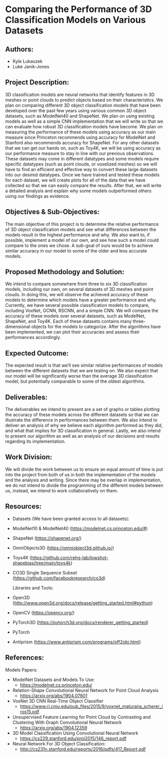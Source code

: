 # Comparing the Performance of 3D Classification Models on Various Datasets

## Authors:
- Kyle Lukaszek
- Luke Janik-Jones

## Project Description:
3D classification models are neural networks that identify features in 3D meshes or point clouds to predict objects based on their characteristics. We plan on comparing different 3D object classification models that have been developed over the past few years using various common 3D object datasets, such as ModelNet40 and ShapeNet. We plan on using existing models as well as a simple CNN implementation that we will write so that we can evaluate how robust 3D classification models have become. We plan on measuring the performance of these models using accuracy as our main measure since Princeton recommends using accuracy for ModelNet and Stanford also recommends accuracy for ShapeNet. For any other datasets that we can get our hands on, such as Toy4K, we will be using accuracy as our performance measure to stay in line with our previous observations. These datasets may come in different datatypes and some models require specific datatypes (such as point clouds, or voxelized meshes) so we will have to find an efficient and effective way to convert these large datasets into our desired datatypes. Once we have trained and tested these models for each dataset, we will create plots for all of the data that we have collected so that we can easily compare the results. After that, we will write a detailed analysis and explain why some models outperformed others using our findings as evidence.

## Objectives & Sub-Objectives:
The main objective of this project is to determine the relative performance of 3D object classification models and see what differences between the models result in the highest performance and why. We also want to, if possible, implement a model of our own, and see how such a model could compare to the ones we chose. A sub-goal of ours would be to achieve similar accuracy in our model to some of the older and less accurate models.

## Proposed Methodology and Solution:
We intend to compare somewhere from three to six 3D classification models, including our own, on several datasets of 3D meshes and point clouds. In doing this, we will observe the achieved accuracy of these models to determine which models have a greater performance and why. Currently, we have several possible classification models to compare, including VoxNet, GCNN, RSCNN, and a simple CNN. We will compare the accuracy of these models over several datasets, such as ModelNet, ShapeNet, and Toy4K. Each of these datasets contains many three-dimensional objects for the models to categorize. After the algorithms have been implemented, we can plot their accuracies and assess their performances accordingly.

## Expected Outcome:
The expected result is that we’ll see similar relative performances of models between the different datasets that we are testing on. We also expect that our model will be significantly worse than the average 3D classification model, but potentially comparable to some of the oldest algorithms.

## Deliverables:
The deliverables we intend to present are a set of graphs or tables plotting the accuracy of these models across the different datasets so that we can illustrate the difference in performances between them. We also intend to deliver an analysis of why we believe each algorithm performed as they did, and what that implies for 3D classification in general. Lastly, we also intend to present our algorithm as well as an analysis of our decisions and results regarding its implementation.

## Work Division:
We will divide the work between us to ensure an equal amount of time is put into the project from both of us in both the implementation of the models and the analysis and writing. Since there may be overlap in implementation, we do not intend to divide the programming of the different models between us, instead, we intend to work collaboratively on them.


## Resources:
- Datasets (We have been granted access to all datasets):
- ModelNet10 & ModelNet40 (https://modelnet.cs.princeton.edu/#)
- ShapeNet (https://shapenet.org/)
- OmniObjects3D (https://omniobject3d.github.io/)
- Toys4K (https://github.com/rehg-lab/lowshot-shapebias/tree/main/toys4k)
- CO3D Single Sequence Subset (https://github.com/facebookresearch/co3d)

	Libraries and Tools:
- Open3D (http://www.open3d.org/docs/release/getting_started.html#python)
- OpenCV (https://opencv.org/)
- PyTorch3D (https://pytorch3d.org/docs/renderer_getting_started)
- PyTorch
- Antiprism (https://www.antiprism.com/programs/off2obj.html)

## References:

Models Papers:
- ModelNet Datasets and Models To Use:
    - https://modelnet.cs.princeton.edu/ 
- Relation-Shape Convolutional Neural Network for Point Cloud Analysis
    - https://arxiv.org/abs/1904.07601
- VoxNet 3D CNN Real-Time Object Classifier
    - https://www.ri.cmu.edu/pub_files/2015/9/voxnet_maturana_scherer_iros15.pdf
- Unsupervised Feature Learning for Point Cloud by Contrasting and Clustering With Graph Convolutional Neural Network
    - https://arxiv.org/abs/1904.12359
- 3D Model Classification Using Convolutional Neural Network
    - https://cs229.stanford.edu/proj2015/146_report.pdf
- Neural Network For 3D Object Classification:
    - http://cs231n.stanford.edu/reports/2016/pdfs/417_Report.pdf
